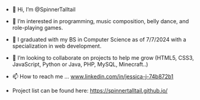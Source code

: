 - 👋 Hi, I’m @SpinnerTalltail
- 👀 I’m interested in programming, music composition, belly dance, and role-playing games.
- 🌱 I graduated with my BS in Computer Science as of 7/7/2024 with a specialization in web development.
- 💞️ I’m looking to collaborate on projects to help me grow (HTML5, CSS3, JavaScript, Python or Java, PHP, MySQL, Minecraft..)
- 📫 How to reach me ... www.linkedin.com/in/jessica-j-74b872b1

- Project list can be found here: https://spinnertalltail.github.io/

<!---
SpinnerTalltail/SpinnerTalltail is a ✨ special ✨ repository because its `README.md` (this file) appears on your GitHub profile.
You can click the Preview link to take a look at your changes.
--->
